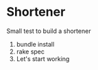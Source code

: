 # Shortener

Small test to build a shortener

1. bundle install
2. rake spec
3. Let's start working
